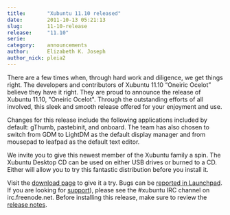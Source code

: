 ```yaml
---
title:       "Xubuntu 11.10 released"
date:        2011-10-13 05:21:13
slug:        11-10-release
release:     "11.10"
serie:       
category:    announcements
author:      Elizabeth K. Joseph
author_nick: pleia2
---
```


There are a few times when, through hard work and diligence, we get things right. The developers and contributors of Xubuntu 11.10 “Oneiric Ocelot” believe they have it right. They are proud to announce the release of Xubuntu 11.10, "Oneiric Ocelot". Through the outstanding efforts of all involved, this sleek and smooth release offered for your enjoyment and use.

Changes for this release include the following applications included by default: gThumb, pastebinit, and onboard. The team has also chosen to switch from GDM to LightDM as the default display manager and from mousepad to leafpad as the default text editor.

We invite you to give this newest member of the Xubuntu family a spin. The Xubuntu Desktop CD can be used on either USB drives or burned to a CD. Either will allow you to try this fantastic distribution before you install it.

Visit the [download page](http://xubuntu.org/get) to give it a try. Bugs can be [reported in Launchpad](https://launchpad.net/ubuntu/+filebug/). If you are looking for [support](/help)), please see the #xubuntu IRC channel on irc.freenode.net. Before installing this release, make sure to review the [release notes](https://wiki.ubuntu.com/Xubuntu/OneiricOcelot/Final).
